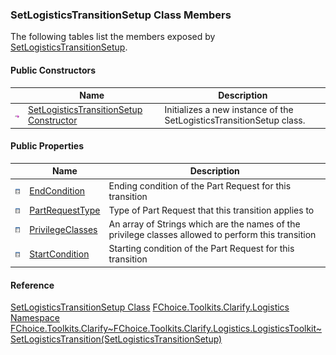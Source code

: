 ### SetLogisticsTransitionSetup Class Members

The following tables list the members exposed by [SetLogisticsTransitionSetup](FChoice.Toolkits.Clarify~FChoice.Toolkits.Clarify.Logistics.SetLogisticsTransitionSetup.md).

#### Public Constructors

|   | Name | Description |
| --- | --- | --- |
| ![Public Constructor](dotnetimages/publicConstructor.png) | [SetLogisticsTransitionSetup Constructor](FChoice.Toolkits.Clarify~FChoice.Toolkits.Clarify.Logistics.SetLogisticsTransitionSetup~_ctor.md) | Initializes a new instance of the SetLogisticsTransitionSetup class.   |

#### Public Properties

|   | Name | Description |
| --- | --- | --- |
| ![Public Property](dotnetimages/publicProperty.png) | [EndCondition](FChoice.Toolkits.Clarify~FChoice.Toolkits.Clarify.Logistics.SetLogisticsTransitionSetup~EndCondition.md) | Ending condition of the Part Request for this transition   |
| ![Public Property](dotnetimages/publicProperty.png) | [PartRequestType](FChoice.Toolkits.Clarify~FChoice.Toolkits.Clarify.Logistics.SetLogisticsTransitionSetup~PartRequestType.md) | Type of Part Request that this transition applies to   |
| ![Public Property](dotnetimages/publicProperty.png) | [PrivilegeClasses](FChoice.Toolkits.Clarify~FChoice.Toolkits.Clarify.Logistics.SetLogisticsTransitionSetup~PrivilegeClasses.md) | An array of Strings which are the names of the privilege classes allowed to perform this transition   |
| ![Public Property](dotnetimages/publicProperty.png) | [StartCondition](FChoice.Toolkits.Clarify~FChoice.Toolkits.Clarify.Logistics.SetLogisticsTransitionSetup~StartCondition.md) | Starting condition of the Part Request for this transition   |

#### Reference

[SetLogisticsTransitionSetup Class](FChoice.Toolkits.Clarify~FChoice.Toolkits.Clarify.Logistics.SetLogisticsTransitionSetup.md)
[FChoice.Toolkits.Clarify.Logistics Namespace](FChoice.Toolkits.Clarify~FChoice.Toolkits.Clarify.Logistics_namespace.md)
[FChoice.Toolkits.Clarify~FChoice.Toolkits.Clarify.Logistics.LogisticsToolkit~SetLogisticsTransition(SetLogisticsTransitionSetup)](FChoice.Toolkits.Clarify~FChoice.Toolkits.Clarify.Logistics.LogisticsToolkit~SetLogisticsTransition(SetLogisticsTransitionSetup).md)
